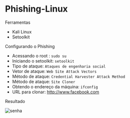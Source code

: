 # Phishing-Linux

 Ferramentas
 
 - Kali Linux
- Setoolkit

Configurando o Phishing 

- Acessando o root :  ```sudo su```
- Iniciando o setoolkit: ``` setoolkit ```
- Tipo de ataque: ``` Ataques de engenharia social ```
- Vetor de ataque: ``` Web Site Attack Vectors ```
- Método de ataque: ```Credential Harvester Attack Method ```
- Método de ataque: ``` Site Cloner ```
- Obtendo o endereço da máquina: ``` ifconfig ```
- URL para clonar: http://www.facebook.com

 Resultado
 
 
 ![senha](https://user-images.githubusercontent.com/131562077/235012482-637eccdb-86ee-4429-8f16-9939ebcda8e8.png)
